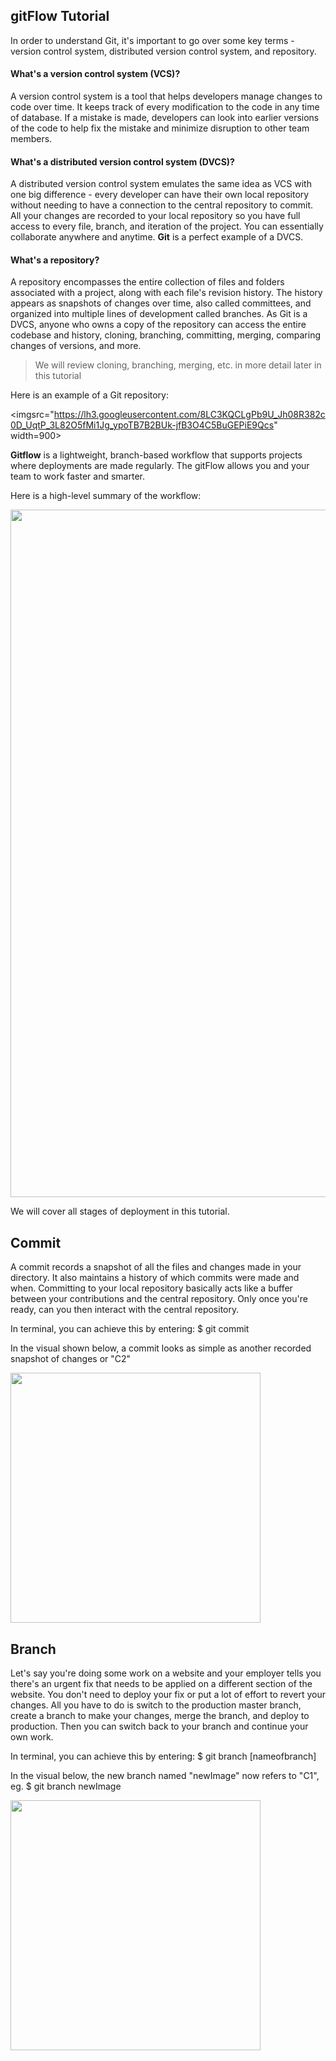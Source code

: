## gitFlow Tutorial

In order to understand Git, it's important to go over some key terms - version control system, distributed version control system, and repository.

#### What's a **version control system (VCS)**? 
 A version control system is a tool that helps developers manage changes to code over time. It keeps track of every modification to the code in any time of database. If a mistake is made, developers can look into earlier versions of the code to help fix the mistake and minimize disruption to other team members.
 
#### What's a **distributed version control system (DVCS)**? 
A distributed version control system emulates the same idea as VCS with one big difference -  every developer can have their own local repository without needing to have a connection to the central repository to commit. All your changes are recorded to your local repository so you have full access to every file, branch, and iteration of the project. You can essentially collaborate  anywhere and anytime. **Git** is a perfect example of a DVCS.

#### What's a **repository**?
A repository encompasses the entire collection of files and folders associated with a project, along with each file's revision history. The history appears as snapshots of changes over time, also called committees, and organized into multiple lines of development called branches. As Git is a DVCS, anyone who owns a copy of the repository can access the entire codebase and history, cloning, branching, committing, merging, comparing changes of versions, and more. 

>We will review cloning, branching, merging, etc. in more detail later in this tutorial

Here is an example of a Git repository:

<imgsrc="https://lh3.googleusercontent.com/8LC3KQCLgPb9U_Jh08R382c0D_UqtP_3L82O5fMi1Jg_ypoTB7B2BUk-jfB3O4C5BuGEPiE9Qcs" width=900>


**Gitflow** is a lightweight, branch-based workflow that supports projects where deployments are made regularly. The gitFlow allows you and your team to work faster and smarter.

Here is a high-level summary of the workflow:

<img src="https://lh3.googleusercontent.com/uNFxizMXUo9QAih-JVGVLPv7K_5j2wzFTSTDguPJhhQrJLk8SZcevKm4gUyLuF8rOx8LkhN6UyI" width=1100>

We will cover all stages of deployment in this tutorial. 

## Commit

A commit records a snapshot of all the files and changes made in your directory. It also maintains a history of which commits were made and when. Committing to your local repository basically acts like a buffer between your contributions and the central repository. Only once you're ready, can you then interact with the central repository.

In terminal, you can achieve this by entering: $ git commit

In the visual shown below, a commit looks as simple as another recorded snapshot of changes or "C2" 

<img src="https://lh3.googleusercontent.com/4W5_UgA3GTftLRcE_WhJBaovioDrUt9fhNgsK-n2P3cv-91rUz5__HdE35MtpSglzblAOkNjYYQ" width=400>

## Branch

Let's say you're doing some work on a website and your employer tells you there's an urgent fix that needs to be applied on a different section of the website. You don't need to deploy your fix or put a lot of effort to revert your changes. All you have to do is switch to the production master branch, create a branch to make your changes, merge the branch, and deploy to production. Then you can switch back to your branch and continue your own work. 

In terminal, you can achieve this by entering: $ git branch [nameofbranch]

In the visual below, the new branch named "newImage" now refers to "C1", eg. $ git branch newImage

<img src="https://lh3.googleusercontent.com/-W8nMI1o8RgjXOy_f_6OLgBZUQjlA5XEp3-RN3f_JbGyJrlowtm35jTGdKHNaZ38-pPnzBoGhz8" width=400>

